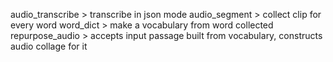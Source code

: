 audio_transcribe > transcribe in json mode
audio_segment > collect clip for every word
word_dict > make a vocabulary from word collected
repurpose_audio > accepts input passage built from vocabulary, constructs audio collage for it 
